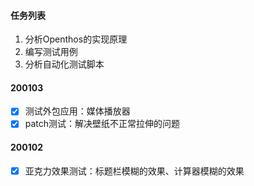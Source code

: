 #### 任务列表

1. 分析Openthos的实现原理
2. 编写测试用例
3. 分析自动化测试脚本

#### 200103

- [x] 测试外包应用：媒体播放器
- [x] patch测试：解决壁纸不正常拉伸的问题

#### 200102

- [x] 亚克力效果测试：标题栏模糊的效果、计算器模糊的效果

